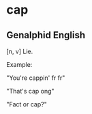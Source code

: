 # cap
## Genalphid English

[n, v] Lie.

Example:

"You're cappin' fr fr"

"That's cap ong"

"Fact or cap?"